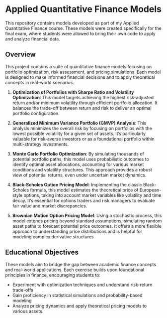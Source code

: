 # Applied Quantitative Finance Models

This repository contains models developed as part of my Applied Quantitative Finance course. These models were created specifically for the final exam, where students were allowed to bring their own code to apply and analyze financial data.

## Overview
This project contains a suite of quantitative finance models focusing on portfolio optimization, risk assessment, and pricing simulations. Each model is designed to make informed financial decisions and to apply theoretical concepts in real-world scenarios.

1. **Optimization of Portfolios with Sharpe Ratio and Volatility Optimization**: This model targets achieving the highest risk-adjusted return and/or minimum volatility through efficient portfolio allocation. It balances the trade-off between return and risk to deliver an optimal portfolio configuration.

2. **Generalized Minimum Variance Portfolio (GMVP) Analysis**: This analysis minimizes the overall risk by focusing on portfolios with the lowest possible volatility for a given set of assets. It’s particularly valuable for risk-averse investors or as a foundational portfolio within multi-strategy investments.

3. **Monte Carlo Portfolio Optimization**: By simulating thousands of potential portfolio paths, this model uses probabilistic outcomes to identify optimal asset allocations, accounting for various market conditions and volatility structures. This approach provides a robust view of potential returns, even under uncertain market dynamics.

4. **Black-Scholes Option Pricing Model**: Implementing the classic Black-Scholes formula, this model estimates the theoretical price of European-style options, taking into account market variables like volatility and time decay. It’s essential for options traders and risk managers to evaluate fair value and market discrepancies.

5. **Brownian Motion Option Pricing Model**: Using a stochastic process, this model extends pricing beyond standard assumptions, simulating random asset paths to forecast potential price outcomes. It offers a more flexible approach to understanding price distributions and is helpful for modeling complex derivative structures.

## Educational Objectives
These models aim to bridge the gap between academic finance concepts and real-world applications. Each exercise builds upon foundational principles in finance, encouraging students to:
- Experiment with optimization techniques and understand risk-return trade-offs
- Gain proficiency in statistical simulations and probability-based modeling
- Analyze pricing dynamics and apply theoretical pricing models to various assets.
